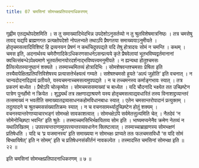 ```yaml
---
title: 07 चमसिनां सोमभक्षप्रतिपादनाधिकरणम्

---
```


गृह्णीम एतद्यथोपदेशमिति । स तु समाख्यादिभेदभिन्न उपदेशोऽनुसर्तव्यो न तु श्रुतविशेषमात्रनिष्ठः । तत्र चमसेषु तावद् यद्यपि ब्राह्मणगतः प्रत्यक्षोपदेशो नोपलभ्यते तथाऽपि प्रैषगतया समाख्ययाऽनुमीयते । होतृचमसत्वादिविशिष्टं हि द्रव्यनयन प्रेषणं न कथंचिदुपपद्यते यदि तेषु होत्रादयः सोमं न चमन्ति । कथम् । चमस इति, अदनार्थस्य चमेरौणादिकेऽधिकरणसाधनेऽसन्प्रत्यये कृते प्रैषवेलायां भूतभविष्यद्वर्तमानानां क्वचित्संबन्धेऽपेक्ष्यमाणे भूतवर्तमानयोरदर्शनाद्भविष्यत्त्वमनुमीयते । न ह्यन्यथा होतुश्चमसः प्रैत्वित्येतस्यानुष्ठानं शक्यते । तस्माच्चमितव्यं होत्रादिभिः । सोमशेषवन्तश्चमसाः प्रेषिता इति तस्यैवापेक्षितप्रतिपत्तिविशेषस्य प्रत्यासत्तेर्भक्ष्यत्वं गम्यते । सशेषश्चमसो हूयते ‘अल्पं जुहोति’ इति वचनात् । न चान्यदोदनादिद्रव्यं प्रतीयते, यस्यचमनाच्चमसत्वमुपपद्यते । न च तच्चमनस्य कर्माङ्गभावः स्यात् । तत्र प्रकरणं बाध्येत । प्रैषोऽपि चोत्कृष्येत । सोमचमससमाख्यां च बाध्येत । यदि चौदनादि भक्ष्येत तत उच्छिष्टेन पात्रेण पुनर्होमो न क्रियेत । शुद्ध्यर्थं तत्र तक्षणाद्याश्रयणे यस्य होतृचमसत्वाद्यवधारितं तस्य विनाशाद्द्रव्यान्तरं तत्समाख्यं न भवतीति समाख्यातद्रव्यसाधनकहोमविधानबाधः स्यात् । एतेन चमसान्तरोपादानं प्रत्युक्तम् । तदुत्पादने च श्रुतचमससंख्यातिक्रमः स्यात् । न च वचनसामर्थ्यादुच्छिष्टेन होतुं शक्यम् । वचनस्यान्तरेणाप्याचारभङ्गं सोमभक्षे सावकाशत्वात् । सोमभक्षेऽपि सर्वमेतत्तुल्यमिति चेत् । नैतदेवं ‘न सोमेनोच्छिष्टा भवन्ति’ इति श्रुतेः । तस्माच्चमसिभिर्भक्षयितव्य सोम इति । भाष्यमप्यनेनैव क्रमेण नेतव्यं न यथालिखितम् । उपपत्त्यन्तराणामुपपत्त्यन्तरव्यवधानेन क्लिष्टत्वात् । तस्माच्चाब्राह्मणस्य सोमभक्षणं प्रतिषेधति । यदि च ‘प्र यजमानस्य’ इति समाख्यया न सोमभक्षः प्राप्यते ततः फलचमसविधौ ‘स यदि सोमं बिभक्षयिषेत्’ इति न सोमम्’ इति च प्रतिषेधनसंकीर्तनं नावकल्पेत । तस्मादस्ति चमसिनां सोमभक्ष इति ॥ २२ ॥

इति चमसिनां सोमभक्षप्रतिपादनाधिकरणम् ॥ ७ ॥
